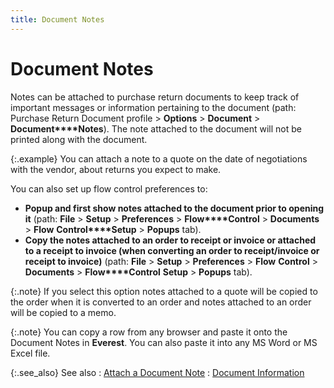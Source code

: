 ```yaml
---
title: Document Notes
---
```


# Document Notes


Notes can be attached to purchase return  documents to keep track of important messages or information pertaining  to the document (path: Purchase Return Document profile > **Options**  > **Document** > **Document****Notes**). The note attached to the  document will not be printed along with the document.


{:.example}
You can attach a note to a quote on the date  of negotiations with the vendor, about returns you expect to make.


You can also set up flow control preferences to:

- **Popup 
 and first show notes attached to the document prior to opening it**  (path: **File** > **Setup**  > **Preferences** > **Flow****Control** > **Documents**  > **Flow** **Control****Setup** > **Popups**  tab).
- **Copy 
 the notes attached to an order to receipt or invoice or attached to a 
 receipt to invoice (when converting an order to receipt/invoice or receipt 
 to invoice)** (path: **File**  > **Setup** > **Preferences**  > **Flow** **Control**  > **Documents** > **Flow****Control** **Setup**  > **Popups** tab).



{:.note}
If you select this option notes attached to a quote  will be copied to the order when it is converted to an order and notes  attached to an order will be copied to a memo.


{:.note}
You can copy a row from any browser and paste  it onto the Document Notes in **Everest**.  You can also paste it into any MS Word or MS Excel file.


{:.see_also}
See also
: [Attach a  Document Note]({{site.pp_baseurl}}/misc/attaching_a_document_note.html)
: [Document Information]({{site.pp_baseurl}}/return-proc/doc-prof/contents/document-information/document_information_pr.html)
